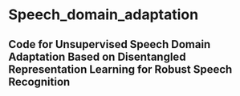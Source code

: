 # Speech_domain_adaptation

## Code for Unsupervised Speech Domain Adaptation Based on Disentangled Representation Learning for Robust Speech Recognition
